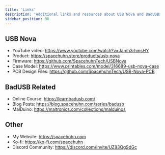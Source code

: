 ```yaml
---
title: 'Links'
description: 'Additional links and resources about USB Nova and BadUSBs.'
sidebar_position: 90
---
```


## USB Nova
* YouTube video: https://www.youtube.com/watch?v=Jamh3rhmsHY
* Product: https://spacehuhn.store/products/usb-nova
* Firmware: https://github.com/SpacehuhnTech/USBNova
* Case Model: https://www.printables.com/model/316689-usb-nova-case
* PCB Design Files: https://github.com/SpacehuhnTech/USB-Nova-PCB

## BadUSB Related
* Online Course: https://learnbadusb.com/
* Blog Posts: https://blog.spacehuhn.com/series/badusb
* MalDuino: https://maltronics.com/collections/malduinos

## Other
* My Website: https://spacehuhn.com
* Ko-fi: https://ko-fi.com/spacehuhn
* Discord Community: https://discord.com/invite/UZ83QgSdGc
